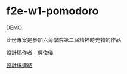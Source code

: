 # f2e-w1-pomodoro

[DEMO](https://edison0430.github.io/pomodoro)

此份專案是參加六角學院第二屆精神時光物的作品

設計稿作者：吳俊儀

[設計稿連結](https://xd.adobe.com/spec/4f6eb081-4411-4b48-69ae-34b92df3f3e4-395f/grid)